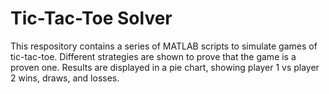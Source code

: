 # Tic-Tac-Toe Solver
This respository contains a series of MATLAB scripts to simulate games of tic-tac-toe. Different strategies are shown to prove that the game is a proven one. Results are displayed in a pie chart, showing player 1 vs player 2 wins, draws, and losses.
